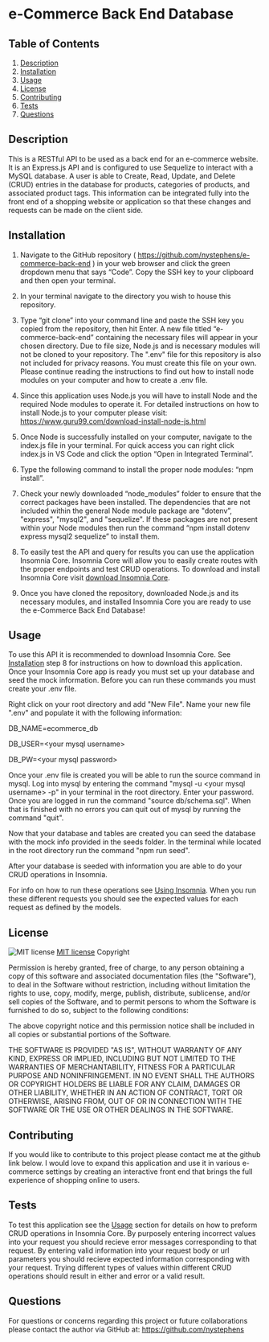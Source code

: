 # e-Commerce Back End Database

## Table of Contents
1. [Description](#description)
2. [Installation](#installation)
3. [Usage](#usage)
4. [License](#license)
5. [Contributing](#contributing)
6. [Tests](#tests)
7. [Questions](#questions)

## Description
This is a RESTful API to be used as a back end for an e-commerce website.  It is an Express.js API and is configured to use Sequelize to interact with a MySQL database.  A user is able to Create, Read, Update, and Delete (CRUD) entries in the database for products, categories of products, and associated product tags.  This information can be integrated fully into the front end of a shopping website or application so that these changes and requests can be made on the client side.  

## Installation
1.  Navigate to the GitHub repository ( https://github.com/nystephens/e-commerce-back-end ) in your web browser and click the green dropdown menu that says “Code”.  Copy the SSH key to your clipboard and then open your terminal.  

2.  In your terminal navigate to the directory you wish to house this repository.   

3.  Type “git clone” into your command line and paste the SSH key you copied from the repository, then hit Enter.  A new file titled “e-commerce-back-end” containing the necessary files will appear in your chosen directory.  Due to file size, Node.js and is necessary  modules will not be cloned to your repository. The ".env" file for this repository is also not included for privacy reasons.  You must create this file on your own. Please continue reading the instructions to find out how to install node modules on your computer and how to create a .env file.   

4.  Since this application uses Node.js you will have to install Node and the required Node modules to operate it.  For detailed instructions on how  to install Node.js to your computer please visit: https://www.guru99.com/download-install-node-js.html  

5.  Once Node is successfully installed on your computer, navigate to the index.js file in your terminal.  For quick access you can right click index.js in VS Code and click the option “Open in Integrated Terminal”. 

6.  Type the following command to install the proper node modules: “npm install”.  

7.  Check your newly downloaded “node_modules” folder to ensure that the correct packages have been installed.  The dependencies that are not included within the general Node module package are "dotenv”, "express", "mysql2", and "sequelize".  If these packages are not present within your Node modules then run the command “npm install dotenv express mysql2 sequelize” to install them.  

8.  To easily test the API and query for results you can use the application Insomnia Core.  Insomnia Core will allow you to easily create routes with the proper endpoints and test CRUD operations.  To download and install Insomnia Core visit [download Insomnia Core](https://insomnia.rest/download).

9.  Once you have cloned the repository, downloaded Node.js and its necessary modules, and installed Insomnia Core you are ready to use the e-Commerce Back End Database!  

## Usage
To use this API it is recommended to download Insomnia Core.  See [Installation](#installation) step 8 for instructions on how to download this application.  Once your Insomnia Core app is ready you must set up your database and seed the mock information.  Before you can run these commands you must create your .env file.  

Right click on your root directory and add "New File".  Name your new file ".env" and populate it with the following information: 

DB_NAME=ecommerce_db

DB_USER=\<your mysql username\>

DB_PW=\<your mysql password\>

Once your .env file is created you will be able to run the source command in mysql.  Log into mysql by entering the command "mysql -u \<your mysql username\> -p"  in  your terminal in the root directory.  Enter your password.  Once you are logged in run the command "source db/schema.sql".  When that is finished with no errors you can quit out of mysql by running the command "quit".

Now that your database and tables are created you can seed the database with the mock info provided in the seeds folder.  In the terminal while located in the root directory run the command "npm run seed".

After your database is seeded with information you are able to do your CRUD operations in Insomnia.  

For info on how to run these operations see [Using Insomnia](https://apis.support.brightcove.com/general/use-insomnia-api-requests.html).  When you run these different requests you should see the expected values for each request as defined by the models.

## License
![MIT license](https://img.shields.io/badge/license-MIT-brightgreen)
[MIT license](https://opensource.org/licenses/MIT)
Copyright <YEAR> <COPYRIGHT HOLDER>

Permission is hereby granted, free of charge, to any person obtaining a copy of this software and associated documentation files (the "Software"), to deal in the Software without restriction, including without limitation the rights to use, copy, modify, merge, publish, distribute, sublicense, and/or sell copies of the Software, and to permit persons to whom the Software is furnished to do so, subject to the following conditions:

The above copyright notice and this permission notice shall be included in all copies or substantial portions of the Software.

THE SOFTWARE IS PROVIDED "AS IS", WITHOUT WARRANTY OF ANY KIND, EXPRESS OR IMPLIED, INCLUDING BUT NOT LIMITED TO THE WARRANTIES OF MERCHANTABILITY, FITNESS FOR A PARTICULAR PURPOSE AND NONINFRINGEMENT. IN NO EVENT SHALL THE AUTHORS OR COPYRIGHT HOLDERS BE LIABLE FOR ANY CLAIM, DAMAGES OR OTHER LIABILITY, WHETHER IN AN ACTION OF CONTRACT, TORT OR OTHERWISE, ARISING FROM, OUT OF OR IN CONNECTION WITH THE SOFTWARE OR THE USE OR OTHER DEALINGS IN THE SOFTWARE.

## Contributing
If you would like to contribute to this project please contact me at the github link below.  I would love to expand this application and use it in various e-commerce settings by creating an interactive front end that brings the full experience of shopping online to users.  

## Tests
To test this application see the [Usage](#usage) section for details on how to preform CRUD operations in Insomnia Core.  By purposely entering incorrect values into your request you should recieve error messages corresponding to that request.  By entering valid information into your request body or url parameters you should recieve expected information corresponding with your request.  Trying different types of values within different CRUD operations should result in either and error or a valid result.  

## Questions
For questions or concerns regarding this project or future collaborations please contact the author via GitHub at:
https://github.com/nystephens
